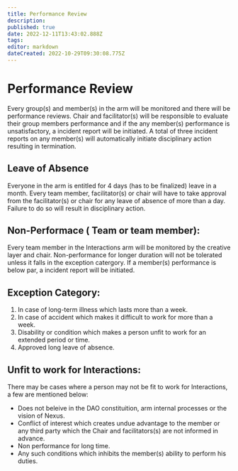 ```yaml
---
title: Performance Review
description: 
published: true
date: 2022-12-11T13:43:02.888Z
tags: 
editor: markdown
dateCreated: 2022-10-29T09:30:08.775Z
---
```


# Performance Review

Every group(s) and member(s) in the arm will be monitored and there will be performance reviews. Chair and facilitator(s) will be responsible to evaluate their group members performance and if the any member(s) performance is unsatisfactory, a incident report will be initiated. A total of three incident reports on any member(s) will automatically initiate disciplinary action resulting in termination. 


## Leave of Absence

Everyone in the arm is entitled for 4 days (has to be finalized) leave in a month. Every team member, facilitator(s) or chair will have to take approval from the facilitator(s) or chair for any leave of absence of more than a day. Failure to do so will result in disciplinary action.

## Non-Performace ( Team or team member):

Every team member in the Interactions arm will be monitored by the creative layer and chair. Non-performance for longer duration will not be tolerated unless it falls in the exception catergory. If a member(s) performance is below par, a incident report will be initiated.

## Exception Category:
1.	In case of long-term illness which lasts more than a week.
2.	In case of accident which makes it difficult to work for more than a week.
3.	Disability or condition which makes a person unfit to work for an extended period or time.
4.	Approved long leave of absence.


## Unfit to work for Interactions:
There may be cases where a person may not be fit to work for Interactions, a few are mentioned below:
- Does not beleive in the DAO constituition, arm internal processes or the vision of Nexus.
- Conflict of interest which creates undue advantage to the member or any third party which the Chair and facilitators(s) are not informed in advance.
- Non performance for long time.
- Any such conditions which inhibits the member(s) ability to perform his duties.

